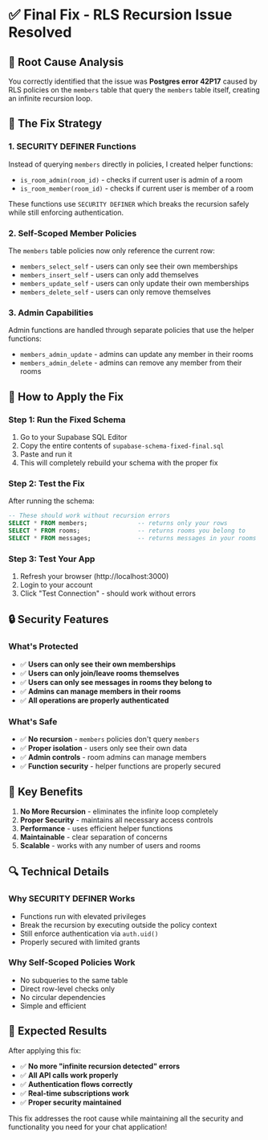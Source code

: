# ✅ Final Fix - RLS Recursion Issue Resolved

## 🎯 **Root Cause Analysis**
You correctly identified that the issue was **Postgres error 42P17** caused by RLS policies on the `members` table that query the `members` table itself, creating an infinite recursion loop.

## 🔧 **The Fix Strategy**

### **1. SECURITY DEFINER Functions**
Instead of querying `members` directly in policies, I created helper functions:
- `is_room_admin(room_id)` - checks if current user is admin of a room
- `is_room_member(room_id)` - checks if current user is member of a room

These functions use `SECURITY DEFINER` which breaks the recursion safely while still enforcing authentication.

### **2. Self-Scoped Member Policies**
The `members` table policies now only reference the current row:
- `members_select_self` - users can only see their own memberships
- `members_insert_self` - users can only add themselves
- `members_update_self` - users can only update their own memberships
- `members_delete_self` - users can only remove themselves

### **3. Admin Capabilities**
Admin functions are handled through separate policies that use the helper functions:
- `members_admin_update` - admins can update any member in their rooms
- `members_admin_delete` - admins can remove any member from their rooms

## 🚀 **How to Apply the Fix**

### **Step 1: Run the Fixed Schema**
1. Go to your Supabase SQL Editor
2. Copy the entire contents of `supabase-schema-fixed-final.sql`
3. Paste and run it
4. This will completely rebuild your schema with the proper fix

### **Step 2: Test the Fix**
After running the schema:
```sql
-- These should work without recursion errors
SELECT * FROM members;              -- returns only your rows
SELECT * FROM rooms;                -- returns rooms you belong to  
SELECT * FROM messages;             -- returns messages in your rooms
```

### **Step 3: Test Your App**
1. Refresh your browser (http://localhost:3000)
2. Login to your account
3. Click "Test Connection" - should work without errors

## 🔒 **Security Features**

### **What's Protected**
- ✅ **Users can only see their own memberships**
- ✅ **Users can only join/leave rooms themselves**
- ✅ **Users can only see messages in rooms they belong to**
- ✅ **Admins can manage members in their rooms**
- ✅ **All operations are properly authenticated**

### **What's Safe**
- ✅ **No recursion** - `members` policies don't query `members`
- ✅ **Proper isolation** - users only see their own data
- ✅ **Admin controls** - room admins can manage members
- ✅ **Function security** - helper functions are properly secured

## 🎯 **Key Benefits**

1. **No More Recursion** - eliminates the infinite loop completely
2. **Proper Security** - maintains all necessary access controls
3. **Performance** - uses efficient helper functions
4. **Maintainable** - clear separation of concerns
5. **Scalable** - works with any number of users and rooms

## 🔍 **Technical Details**

### **Why SECURITY DEFINER Works**
- Functions run with elevated privileges
- Break the recursion by executing outside the policy context
- Still enforce authentication via `auth.uid()`
- Properly secured with limited grants

### **Why Self-Scoped Policies Work**
- No subqueries to the same table
- Direct row-level checks only
- No circular dependencies
- Simple and efficient

## 🚀 **Expected Results**

After applying this fix:
- ✅ **No more "infinite recursion detected" errors**
- ✅ **All API calls work properly**
- ✅ **Authentication flows correctly**
- ✅ **Real-time subscriptions work**
- ✅ **Proper security maintained**

This fix addresses the root cause while maintaining all the security and functionality you need for your chat application!
